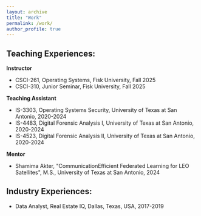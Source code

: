 ```yaml
---
layout: archive
title: "Work"
permalink: /work/
author_profile: true
---
```



Teaching Experiences:
------
**Instructor**
- CSCI-261, Operating Systems, Fisk University, Fall 2025  
- CSCI-310, Junior Seminar, Fisk University, Fall 2025
  
**Teaching Assistant**
- IS-3303, Operating Systems Security, University of Texas at San Antonio, 2020-2024  
- IS-4483, Digital Forensic Analysis I, University of Texas at San Antonio, 2020-2024  
- IS-4523, Digital Forensic Analysis II, University of Texas at San Antonio, 2020-2024  

**Mentor**
- Shamima Akter, "CommunicationEfficient Federated Learning for LEO Satellites", M.S., University of Texas at San Antonio, 2024

Industry Experiences:
------
- Data Analyst, Real Estate IQ, Dallas, Texas, USA, 2017-2019
